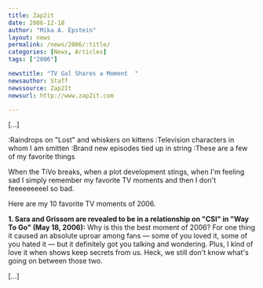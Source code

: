 ```yaml
---
title: Zap2it
date: 2006-12-18
author: "Mika A. Epstein"
layout: news
permalink: /news/2006/:title/
categories: [News, Articles]
tags: ["2006"]

newstitle: "TV Gal Shares a Moment  "
newsauthor: Staff
newssource: Zap2It
newsurl: http://www.zap2it.com

---
```


[...]

:Raindrops on "Lost" and whiskers on kittens
:Television characters in whom I am smitten
:Brand new episodes tied up in string
:These are a few of my favorite things

When the TiVo breaks, when a plot development stings, when I'm feeling sad
I simply remember my favorite TV moments and then I don't feeeeeeeeel so bad.

Here are my 10 favorite TV moments of 2006.

**1. Sara and Grissom are revealed to be in a relationship on "CSI" in "Way To Go" (May 18, 2006):** Why is this the best moment of 2006? For one thing it caused an absolute uproar among fans &#8212; some of you loved it, some of you hated it &#8212; but it definitely got you talking and wondering. Plus, I kind of love it when shows keep secrets from us. Heck, we still don't know what's going on between those two.

[...]

